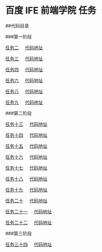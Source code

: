 # 百度 IFE 前端学院 任务

##代码目录

###第一阶段

[任务二](http://ppppikachu.github.io/betagogo/task_01/task_01_02/index.html) &nbsp; &nbsp; [代码地址](https://github.com/ppppikachu/betagogo/tree/gh-pages/task_01/task_01_02) 


[任务三](http://ppppikachu.github.io/betagogo/task_01/task_01_03/threeColumn_2.html) &nbsp; &nbsp; [代码地址](https://github.com/ppppikachu/betagogo/tree/gh-pages/task_01/task_01_03)


[任务四](http://ppppikachu.github.io/betagogo/task_01/task_01_04/center.html) &nbsp; &nbsp; [代码地址](https://github.com/ppppikachu/betagogo/tree/gh-pages/task_01/task_01_04) 


[任务六](http://ppppikachu.github.io/betagogo/task_01/task_01_06/index.html) &nbsp; &nbsp; [代码地址](https://github.com/ppppikachu/betagogo/tree/gh-pages/task_01/task_01_06) 


[任务八](http://ppppikachu.github.io/betagogo/task_01/task_01_08/grids.html) &nbsp; &nbsp; [代码地址](https://github.com/ppppikachu/betagogo/tree/gh-pages/task_01/task_01_08) 


[任务九](http://ppppikachu.github.io/betagogo/task_01/task_01_09/index.html) &nbsp; &nbsp; [代码地址](https://github.com/ppppikachu/betagogo/tree/gh-pages/task_01/task_01_09)


###第二阶段

[任务十三](http://ppppikachu.github.io/betagogo/task_02/task_02_13/index.html) &nbsp; &nbsp; [代码地址](https://github.com/ppppikachu/betagogo/tree/gh-pages/task_02/task_02_13)


[任务十四](http://ppppikachu.github.io/betagogo/task_02/task_02_14/14.html) &nbsp; &nbsp; [代码地址](https://github.com/ppppikachu/betagogo/tree/gh-pages/task_02/task_02_14)


[任务十五](http://ppppikachu.github.io/betagogo/task_02/task_02_15.html) &nbsp; &nbsp; [代码地址](https://github.com/ppppikachu/betagogo/tree/gh-pages/task_02/task_02_15)


[任务十六](http://ppppikachu.github.io/betagogo/task_02/task_02_16/index.html) &nbsp; &nbsp; [代码地址](https://github.com/ppppikachu/betagogo/tree/gh-pages/task_02/task_02_16)


[任务十七](http://ppppikachu.github.io/betagogo/task_02/task_02_17/index.html) &nbsp; &nbsp; [代码地址](https://github.com/ppppikachu/betagogo/tree/gh-pages/task_02/task_02_17)


[任务十八](http://ppppikachu.github.io/betagogo/task_02/task_02_18/index2.html) &nbsp; &nbsp; [代码地址](https://github.com/ppppikachu/betagogo/tree/gh-pages/task_02/task_02_18)


[任务十九](http://ppppikachu.github.io/betagogo/task_02/task_02_19/index19.html) &nbsp; &nbsp; [代码地址](https://github.com/ppppikachu/betagogo/tree/gh-pages/task_02/task_02_19)


[任务二十](http://ppppikachu.github.io/betagogo/task_02/task_02_20/index20.html) &nbsp; &nbsp; [代码地址](https://github.com/ppppikachu/betagogo/tree/gh-pages/task_02/task_02_20)


[任务二十一](http://ppppikachu.github.io/betagogo/task_02/task_02_21/index21.html) &nbsp; &nbsp; [代码地址](https://github.com/ppppikachu/betagogo/tree/gh-pages/task_02/task_02_21)


[任务二十二](http://ppppikachu.github.io/betagogo/task_02/task_02_22/index22.html) &nbsp; &nbsp; [代码地址](https://github.com/ppppikachu/betagogo/tree/gh-pages/task_02/task_02_22)

###第三阶段

[任务三十四](http://ppppikachu.github.io/betagogo/task_03/index.html) &nbsp; &nbsp; [代码地址](https://github.com/ppppikachu/betagogo/tree/gh-pages/task_03)
